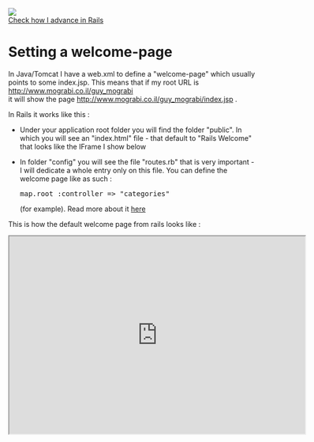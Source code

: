 [![](http://www.mograbi.co.il/guy_mograbi/rails_api/rails.png)](http://www.mograbi.co.il/guy_mograbi/rails_api/rails.png)  
[Check how I advance in Rails](http://rails.mograbi.co.il/)  

# Setting a welcome-page

In Java/Tomcat I have a web.xml to define a "welcome-page" which usually points to some index.jsp. This means that if my root URL is http://www.mograbi.co.il/guy_mograbi  
it will show the page http://www.mograbi.co.il/guy_mograbi/index.jsp .  

In Rails it works like this :  

*   Under your application root folder you will find the folder "public". In which you will see an "index.html" file - that default to "Rails Welcome" that looks like the IFrame I show below
*   In folder "config" you will see the file "routes.rb" that is very important - I will dedicate a whole entry only on this file. You can define the welcome page like as such :  

    <pre>map.root :controller => "categories"</pre>

    (for example). Read more about it [here](http://api.rubyonrails.org/classes/ActionController/Routing.html)  

This is how the default welcome page from rails looks like :  
<iframe src="http://www.mograbi.co.il/guy_mograbi/rails_api/default_index.html" style="height: 400px; width: 600px;"></iframe>